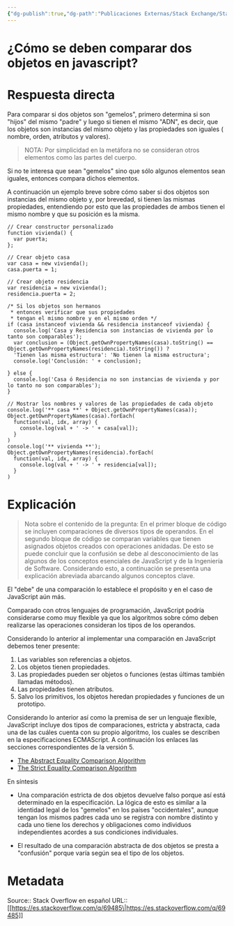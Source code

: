 ```yaml
---
{"dg-publish":true,"dg-path":"Publicaciones Externas/Stack Exchange/Stack Overflow en español/es.stackoverflow.com-69485.md","permalink":"/publicaciones-externas/stack-exchange/stack-overflow-en-espanol/es-stackoverflow-com-69485/","title":"¿Cómo se deben comparar dos objetos en javascript?","hide":true,"noteIcon":"default","created":"2024-04-03T12:49:10.679-06:00","updated":"2024-04-05T16:43:50.600-06:00"}
---
```


# ¿Cómo se deben comparar dos objetos en javascript?

# Respuesta directa

Para comparar si dos objetos son "gemelos", primero determina si son "hijos" del mismo "padre" y luego si tienen el mismo "ADN", es decir, que los objetos son instancias del mismo objeto y las propiedades son iguales ( nombre, orden, atributos y valores).

> NOTA: Por simplicidad en la metáfora no se consideran otros elementos como las partes del cuerpo.

Si no te interesa que sean "gemelos" sino que sólo algunos elementos sean iguales, entonces compara dichos elementos.

A continuación un ejemplo breve sobre cómo saber si dos objetos son instancias del mismo objeto y, por brevedad, si tienen las mismas propiedades, entendiendo por esto que las propiedades de ambos tienen el mismo nombre y que su posición es la misma.

<!-- begin snippet: js hide: false console: true babel: false -->

<!-- language: lang-js -->

    // Crear constructor personalizado
    function vivienda() {
      var puerta;
    };

    // Crear objeto casa
    var casa = new vivienda();
    casa.puerta = 1;
    
    // Crear objeto residencia
    var residencia = new vivienda();
    residencia.puerta = 2;

    /* Si los objetos son hermanos 
     * entonces verificar que sus propiedades 
     * tengan el mismo nombre y en el mismo orden */
    if (casa instanceof vivienda && residencia instanceof vivienda) {
      console.log('Casa y Residencia son instancias de vivienda por lo tanto son comparables');
      var conclusion = (Object.getOwnPropertyNames(casa).toString() == Object.getOwnPropertyNames(residencia).toString()) ?
      'Tienen las misma estructura': 'No tienen la misma estructura';
      console.log('Conclusión: ' + conclusion);
      
    } else {
      console.log('Casa ó Residencia no son instancias de vivienda y por lo tanto no son comparables');
    }

    // Mostrar los nombres y valores de las propiedades de cada objeto
    console.log('** casa **' + Object.getOwnPropertyNames(casa));
    Object.getOwnPropertyNames(casa).forEach(
      function(val, idx, array) {
        console.log(val + ' -> ' + casa[val]);
      }
    )
    console.log('** vivienda **');
    Object.getOwnPropertyNames(residencia).forEach(
      function(val, idx, array) {
        console.log(val + ' -> ' + residencia[val]);
      }
    )

<!-- end snippet -->

# Explicación
> Nota sobre el contenido de la pregunta: En el primer bloque de código se incluyen comparaciones de diversos tipos de operandos. En el segundo bloque de código se comparan variables que tienen asignados objetos creados con operaciones anidadas. De esto se puede concluir que la confusión se debe al desconocimiento de las algunos de los conceptos esenciales de JavaScript y de la Ingeniería de Software. Considerando esto, a continuación se presenta una explicación abreviada abarcando algunos conceptos clave.


El "debe" de una comparación lo establece el propósito y en el caso de JavaScript aún más.

Comparado con otros lenguajes de programación, JavaScript podría considerarse como muy flexible ya que los algoritmos sobre cómo deben realizarse las operaciones consideran los tipos de los operandos. 

Considerando lo anterior al implementar una comparación en JavaScript debemos tener presente:

1. Las variables son referencias a objetos.
2. Los objetos tienen propiedades.
3. Las propiedades pueden ser objetos o funciones (estas últimas también llamadas métodos).
4. Las propiedades tienen atributos.
4. Salvo los primitivos, los objetos heredan propiedades y funciones de un prototipo.

Considerando lo anterior así como la premisa de ser un lenguaje flexible, JavaScript incluye dos tipos de comparaciones, estricta y abstracta, cada una de las cuáles cuenta con su propio algoritmo, los cuales se describen en la especificaciones ECMAScript. A continuación los enlaces las secciones correspondientes de la versión 5.

- [The Abstract Equality Comparison Algorithm][1]
- [The Strict Equality Comparison Algorithm][2]

En síntesis

-  Una comparación estricta de dos objetos devuelve falso porque así está determinado en la especificación. La lógica de esto es similar a la identidad legal de los "gemelos" en los países "occidentales", aunque tengan los mismos padres cada uno se registra con nombre distinto y cada uno tiene los derechos y obligaciones como individuos independientes acordes a sus condiciones individuales.

- El resultado de una comparación abstracta de dos objetos se presta a "confusión" porque varía según sea el tipo de los objetos.

 


  [1]: http://www.ecma-international.org/ecma-262/5.1/#sec-11.9.3
  [2]: http://www.ecma-international.org/ecma-262/5.1/#sec-11.9.6

# Metadata
Source:: Stack Overflow en español
URL:: [[https://es.stackoverflow.com/q/69485\|https://es.stackoverflow.com/q/69485]]

